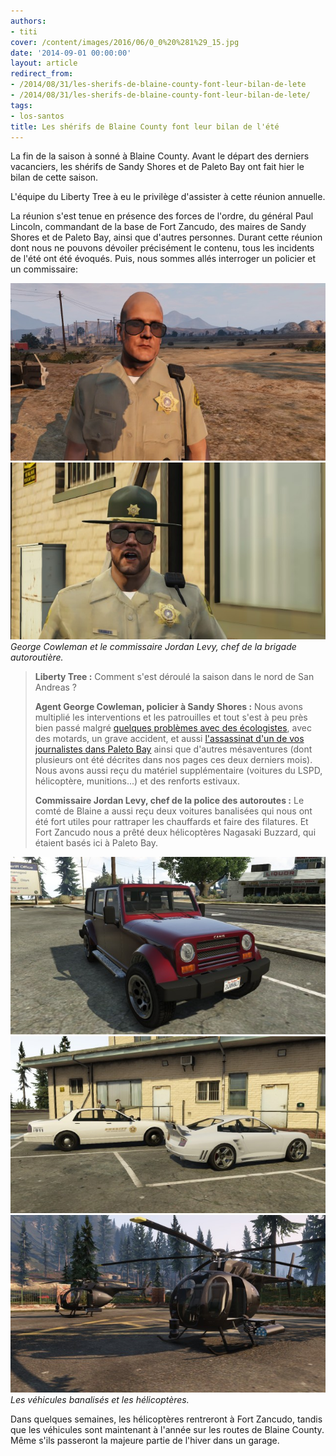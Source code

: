 ```yaml
---
authors:
- titi
cover: /content/images/2016/06/0_0%20%281%29_15.jpg
date: '2014-09-01 00:00:00'
layout: article
redirect_from:
- /2014/08/31/les-sherifs-de-blaine-county-font-leur-bilan-de-lete
- /2014/08/31/les-sherifs-de-blaine-county-font-leur-bilan-de-lete/
tags:
- los-santos
title: Les shérifs de Blaine County font leur bilan de l'été
---
```



La fin de la saison à sonné à Blaine County. Avant le départ des derniers vacanciers, les shérifs de Sandy Shores et de Paleto Bay ont fait hier le bilan de cette saison.

L'équipe du Liberty Tree à eu le privilège d'assister à cette réunion annuelle.

La réunion s'est tenue en présence des forces de l'ordre, du général Paul Lincoln, commandant de la base de Fort Zancudo, des maires de Sandy Shores et de Paleto Bay, ainsi que d'autres personnes. Durant cette réunion dont nous ne pouvons dévoiler précisément le contenu, tous les incidents de l'été ont été évoqués. Puis, nous sommes allés interroger un policier et un commissaire:

![](/content/images/2016/06/0_0%20%283%29_12.jpg)
![George Cowleman et le commissaire Jordan Levy, chef de la brigade autoroutière.](/content/images/2016/06/0_0%20%284%29_14.jpg)
_George Cowleman et le commissaire Jordan Levy, chef de la brigade autoroutière._

> **Liberty Tree :** Comment s'est déroulé la saison dans le nord de San Andreas ?
> 
> **Agent George Cowleman, policier à Sandy Shores :** Nous avons multiplié les interventions et les patrouilles et tout s'est à peu près bien passé malgré [quelques problèmes avec des écologistes](/2014/07/21/des-militants-de-greypeace-sinfiltrent-dans-une-centrale-electrique/), avec des motards, un grave accident, et aussi [l'assassinat d'un de vos journalistes dans Paleto Bay](/2014/07/19/bis-repetita---/) ainsi que d'autres mésaventures (dont plusieurs ont été décrites dans nos pages ces deux derniers mois). Nous avons aussi reçu du matériel supplémentaire (voitures du LSPD, hélicoptère, munitions...) et des renforts estivaux.
> 
> **Commissaire Jordan Levy, chef de la police des autoroutes :** Le comté de Blaine a aussi reçu deux voitures banalisées qui nous ont été fort utiles pour rattraper les chauffards et faire des filatures. Et Fort Zancudo nous a prêté deux hélicoptères Nagasaki Buzzard, qui étaient basés ici à Paleto Bay.

![](/content/images/2016/06/0_0%20%282%29_13.jpg)
![](/content/images/2016/06/0_0_244.jpg)
![Les véhicules banalisés et les hélicoptères.](/content/images/2016/06/0_0%20%285%29_10.jpg)
_Les véhicules banalisés et les hélicoptères._

Dans quelques semaines, les hélicoptères rentreront à Fort Zancudo, tandis que les véhicules sont maintenant à l'année sur les routes de Blaine County. Même s'ils passeront la majeure partie de l'hiver dans un garage.